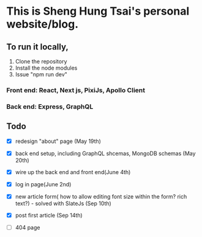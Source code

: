 # This is Sheng Hung Tsai's personal website/blog.

## To run it locally,

1. Clone the repository
2. Install the node modules
3. Issue "npm run dev"

### Front end: React, Next js, PixiJs, Apollo Client

### Back end: Express, GraphQL

## Todo

- [x] redesign "about" page (May 19th)
- [x] back end setup, including GraphQL shcemas, MongoDB schemas (May 20th)

- [x] wire up the back end and front end(June 4th)
- [x] log in page(June 2nd)
- [x] new article form( how to allow editing font size within the form? rich text?) - solved with SlateJs (Sep 10th)
- [x] post first article (Sep 14th)
- [ ] 404 page
